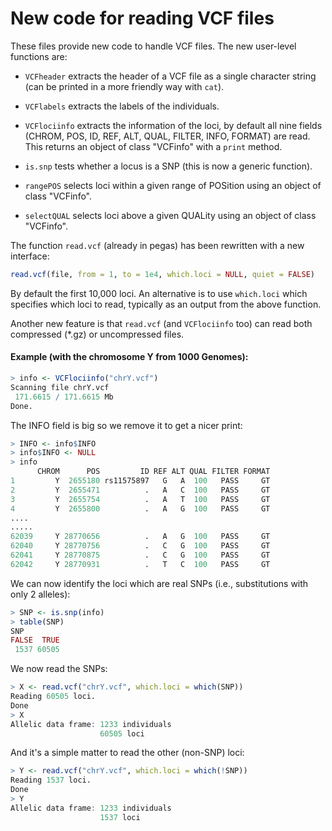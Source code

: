 # New code for reading VCF files

These files provide new code to handle VCF files. The new user-level functions are:

- `VCFheader` extracts the header of a VCF file as a single character string (can be printed in a more friendly way with `cat`).

- `VCFlabels` extracts the labels of the individuals.

- `VCFlociinfo` extracts the information of the loci, by default all nine fields (CHROM, POS, ID, REF, ALT, QUAL, FILTER, INFO, FORMAT) are read. This returns an object of class "VCFinfo" with a `print` method.

- `is.snp` tests whether a locus is a SNP (this is now a generic function).

- `rangePOS` selects loci within a given range of POSition using an object of class "VCFinfo".

- `selectQUAL` selects loci above a given QUALity using an object of class "VCFinfo".

The function `read.vcf` (already in pegas) has been rewritten with a new interface:

```r
read.vcf(file, from = 1, to = 1e4, which.loci = NULL, quiet = FALSE)
```

By default the first 10,000 loci. An alternative is to use `which.loci` which specifies which loci to read, typically as an output from the above function.

Another new feature is that `read.vcf` (and `VCFlociinfo` too) can read both compressed (*.gz) or uncompressed files.

#### Example (with the chromosome Y from 1000 Genomes):

```r
> info <- VCFlociinfo("chrY.vcf")
Scanning file chrY.vcf 
 171.6615 / 171.6615 Mb
Done.
```

The INFO field is big so we remove it to get a nicer print:

```r
> INFO <- info$INFO
> info$INFO <- NULL
> info
      CHROM      POS         ID REF ALT QUAL FILTER FORMAT
1         Y  2655180 rs11575897   G   A  100   PASS     GT
2         Y  2655471          .   A   C  100   PASS     GT
3         Y  2655754          .   A   T  100   PASS     GT
4         Y  2655800          .   A   G  100   PASS     GT
....
.....
62039     Y 28770656          .   A   G  100   PASS     GT
62040     Y 28770756          .   C   G  100   PASS     GT
62041     Y 28770875          .   C   G  100   PASS     GT
62042     Y 28770931          .   T   C  100   PASS     GT
```

We can now identify the loci which are real SNPs (i.e., substitutions with only 2 alleles):

```r
> SNP <- is.snp(info)
> table(SNP)
SNP
FALSE  TRUE 
 1537 60505
```

We now read the SNPs:

```r
> X <- read.vcf("chrY.vcf", which.loci = which(SNP))
Reading 60505 loci.
Done
> X
Allelic data frame: 1233 individuals
                    60505 loci
```

And it's a simple matter to read the other (non-SNP) loci:

```r
> Y <- read.vcf("chrY.vcf", which.loci = which(!SNP))
Reading 1537 loci.
Done
> Y
Allelic data frame: 1233 individuals
                    1537 loci
```


